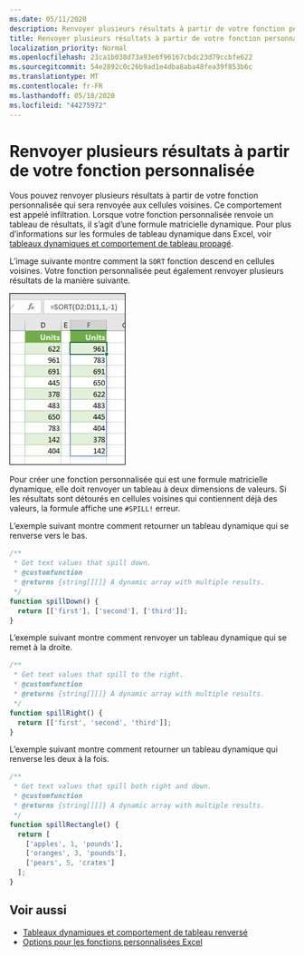 ```yaml
---
ms.date: 05/11/2020
description: Renvoyer plusieurs résultats à partir de votre fonction personnalisée dans un complément Office Excel.
title: Renvoyer plusieurs résultats à partir de votre fonction personnalisée
localization_priority: Normal
ms.openlocfilehash: 23ca1b038d73a93e6f96167cbdc23d79ccbfe622
ms.sourcegitcommit: 54e2892c0c26b9ad1e4dba8aba48fea39f853b6c
ms.translationtype: MT
ms.contentlocale: fr-FR
ms.lasthandoff: 05/18/2020
ms.locfileid: "44275972"
---
```

# <a name="return-multiple-results-from-your-custom-function"></a>Renvoyer plusieurs résultats à partir de votre fonction personnalisée

Vous pouvez renvoyer plusieurs résultats à partir de votre fonction personnalisée qui sera renvoyée aux cellules voisines. Ce comportement est appelé infiltration. Lorsque votre fonction personnalisée renvoie un tableau de résultats, il s’agit d’une formule matricielle dynamique. Pour plus d’informations sur les formules de tableau dynamique dans Excel, voir [tableaux dynamiques et comportement de tableau propagé](https://support.office.com/article/dynamic-arrays-and-spilled-array-behavior-205c6b06-03ba-4151-89a1-87a7eb36e531).

L’image suivante montre comment la `SORT` fonction descend en cellules voisines. Votre fonction personnalisée peut également renvoyer plusieurs résultats de la manière suivante.

![Capture d’écran de la fonction « Trier » affichant plusieurs résultats en plusieurs cellules.](../images/dynamic-array-spill.png)

Pour créer une fonction personnalisée qui est une formule matricielle dynamique, elle doit renvoyer un tableau à deux dimensions de valeurs. Si les résultats sont détourés en cellules voisines qui contiennent déjà des valeurs, la formule affiche une `#SPILL!` erreur.

L’exemple suivant montre comment retourner un tableau dynamique qui se renverse vers le bas.

```javascript
/**
 * Get text values that spill down.
 * @customfunction
 * @returns {string[][]} A dynamic array with multiple results.
 */
function spillDown() {
  return [['first'], ['second'], ['third']];
}
```

L’exemple suivant montre comment renvoyer un tableau dynamique qui se remet à la droite. 

```javascript
/**
 * Get text values that spill to the right.
 * @customfunction
 * @returns {string[][]} A dynamic array with multiple results.
 */
function spillRight() {
  return [['first', 'second', 'third']];
}
```

L’exemple suivant montre comment retourner un tableau dynamique qui renverse les deux à la fois.

```javascript
/**
 * Get text values that spill both right and down.
 * @customfunction
 * @returns {string[][]} A dynamic array with multiple results.
 */
function spillRectangle() {
  return [
    ['apples', 1, 'pounds'],
    ['oranges', 3, 'pounds'],
    ['pears', 5, 'crates']
  ];
}
```

## <a name="see-also"></a>Voir aussi

- [Tableaux dynamiques et comportement de tableau renversé](https://support.microsoft.com/office/205c6b06-03ba-4151-89a1-87a7eb36e531)
- [Options pour les fonctions personnalisées Excel](custom-functions-parameter-options.md)